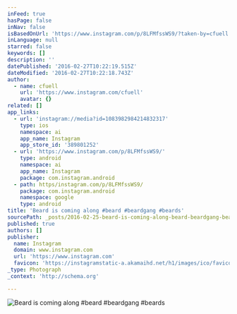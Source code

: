 ```yaml
---
inFeed: true
hasPage: false
inNav: false
isBasedOnUrl: 'https://www.instagram.com/p/8LFMfssWS9/?taken-by=cfuell'
inLanguage: null
starred: false
keywords: []
description: ''
datePublished: '2016-02-27T10:22:19.515Z'
dateModified: '2016-02-27T10:22:18.743Z'
author:
  - name: cfuell
    url: 'https://www.instagram.com/cfuell'
    avatar: {}
related: []
app_links:
  - url: 'instagram://media?id=1083982984214832317'
    type: ios
    namespace: ai
    app_name: Instagram
    app_store_id: '389801252'
  - url: 'https://www.instagram.com/p/8LFMfssWS9/'
    type: android
    namespace: ai
    app_name: Instagram
    package: com.instagram.android
  - path: https/instagram.com/p/8LFMfssWS9/
    package: com.instagram.android
    namespace: google
    type: android
title: 'Beard is coming along #beard #beardgang #beards'
sourcePath: _posts/2016-02-25-beard-is-coming-along-beard-beardgang-beards.md
published: true
authors: []
publisher:
  name: Instagram
  domain: www.instagram.com
  url: 'https://www.instagram.com'
  favicon: 'https://instagramstatic-a.akamaihd.net/h1/images/ico/favicon.ico/7cdab0872b15.ico'
_type: Photograph
_context: 'http://schema.org'

---
```

![Beard is coming along #beard #beardgang #beards](https://s3-us-west-2.amazonaws.com/the-grid-img/p/422268b24b3579e378da863d78d7437246e5c31a.jpg)